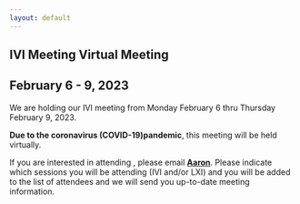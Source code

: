 ```yaml
---
layout: default
---
```



## IVI Meeting Virtual Meeting

## February 6 - 9, 2023


We are holding our IVI meeting from Monday February 6 thru
Thursday February 9, 2023.
 
**Due to the coronavirus (COVID-19)pandemic**, this meeting will
be held virtually.
 
If you are interested in attending , please email
 [**Aaron**](mailto:aaron.hall@ivifoundation.org). Please
indicate which sessions you will be attending (IVI and/or LXI)
and you will be added to the list of attendees and we will send you
up-to-date meeting information.

 

